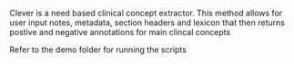 Clever is a need based clinical concept extractor. This method allows for user input notes, metadata, section headers and lexicon that then returns postive and negative annotations for main clincal concepts

Refer to the demo folder for running the scripts

